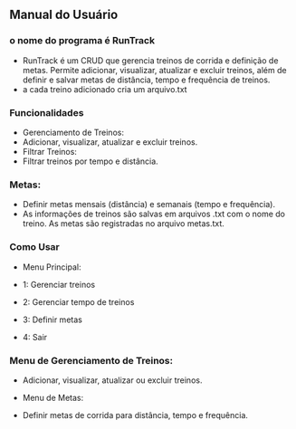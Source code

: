 ## Manual do Usuário
### o nome do programa é RunTrack

- RunTrack é um CRUD que gerencia treinos de corrida e definição de metas. Permite adicionar, visualizar, atualizar e excluir treinos, além de definir e salvar metas de distância, tempo e frequência de treinos.
- a cada treino adicionado cria um arquivo.txt
  
### Funcionalidades
- Gerenciamento de Treinos:
- Adicionar, visualizar, atualizar e excluir treinos.
- Filtrar Treinos:
- Filtrar treinos por tempo e distância.
### Metas:
- Definir metas mensais (distância) e semanais (tempo e frequência).
- As informações de treinos são salvas em arquivos .txt com o nome do treino. As metas são registradas no arquivo metas.txt.

### Como Usar
- Menu Principal:

- 1: Gerenciar treinos
- 2: Gerenciar tempo de treinos
- 3: Definir metas
- 4: Sair
### Menu de Gerenciamento de Treinos:

- Adicionar, visualizar, atualizar ou excluir treinos.
- Menu de Metas:

- Definir metas de corrida para distância, tempo e frequência.
